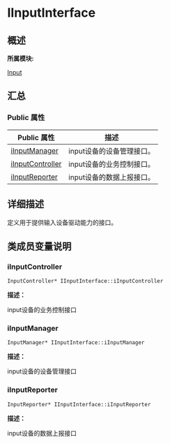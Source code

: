 # IInputInterface


## **概述**

**所属模块:**

[Input](_input.md)


## **汇总**


### Public 属性

  | Public&nbsp;属性 | 描述 | 
| -------- | -------- |
| [iInputManager](#iinputmanager) | input设备的设备管理接口。 | 
| [iInputController](#iinputcontroller) | input设备的业务控制接口。 | 
| [iInputReporter](#iinputreporter) | input设备的数据上报接口。 | 


## **详细描述**

定义用于提供输入设备驱动能力的接口。


## **类成员变量说明**


### iInputController

  
```
InputController* IInputInterface::iInputController
```

**描述：**

input设备的业务控制接口


### iInputManager

  
```
InputManager* IInputInterface::iInputManager
```

**描述：**

input设备的设备管理接口


### iInputReporter

  
```
InputReporter* IInputInterface::iInputReporter
```

**描述：**

input设备的数据上报接口

